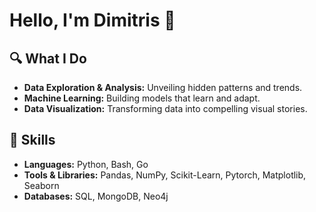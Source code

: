 # Hello, I'm Dimitris 👋

## 🔍 What I Do

- **Data Exploration & Analysis:** Unveiling hidden patterns and trends.
- **Machine Learning:** Building models that learn and adapt.
- **Data Visualization:** Transforming data into compelling visual stories.

## 🚀 Skills

- **Languages:** Python, Bash, Go
- **Tools & Libraries:** Pandas, NumPy, Scikit-Learn, Pytorch, Matplotlib, Seaborn
- **Databases:** SQL, MongoDB, Neo4j

